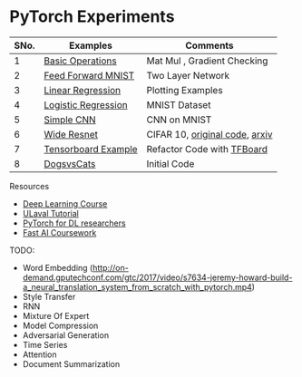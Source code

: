 # PyTorch Experiments


SNo.| Examples | Comments
--- | --- | --- |
1 | [Basic Operations](https://github.com/krishnakalyan3/LearnPyTorch/blob/master/src/00_basic.py) | Mat Mul , Gradient Checking
2 | [Feed Forward MNIST](https://github.com/krishnakalyan3/LearnPyTorch/blob/master/src/01_feed_forward.py) | Two Layer Network
3 | [Linear Regression](https://github.com/krishnakalyan3/LearnPyTorch/blob/master/src/02_linear_regression.py) | Plotting Examples
4 | [Logistic Regression](https://github.com/krishnakalyan3/LearnPyTorch/blob/master/src/03_logistic_regression.py) | MNIST Dataset
5 | [Simple CNN](https://github.com/krishnakalyan3/LearnPyTorch/blob/master/src/04_simple_cnn.py) |CNN on MNIST
6 | [Wide Resnet](https://github.com/krishnakalyan3/LearnPyTorch/blob/master/src/05_resnet.py) | CIFAR 10, [original code](https://github.com/xternalz/WideResNet-pytorch/blob/master/train.py), [arxiv](https://arxiv.org/abs/1605.07146)
7 | [Tensorboard Example](https://github.com/krishnakalyan3/LearnPyTorch/blob/master/src/06_tensorboard.py) | Refactor Code with [TFBoard](https://github.com/yunjey/pytorch-tutorial/tree/master/tutorials/04-utils/tensorboard)
8 | [DogsvsCats](https://github.com/krishnakalyan3/LearnPyTorch/blob/master/src/FAI_01_dogsvscats_gpu.py) | Initial Code

Resources
- [Deep Learning Course](https://fleuret.org/dlc/)
- [ULaval Tutorial](https://github.com/soravux/pytorch_tutorial)
- [PyTorch for DL researchers](https://github.com/yunjey/pytorch-tutorial)
- [Fast AI Coursework](http://www.fast.ai/)

TODO:
- Word Embedding
(http://on-demand.gputechconf.com/gtc/2017/video/s7634-jeremy-howard-build-a_neural_translation_system_from_scratch_with_pytorch.mp4)
- Style Transfer
- RNN
- Mixture Of Expert
- Model Compression
- Adversarial Generation
- Time Series
- Attention
- Document Summarization

